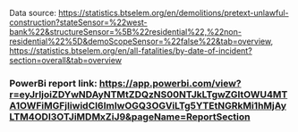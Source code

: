Data source: https://statistics.btselem.org/en/demolitions/pretext-unlawful-construction?stateSensor=%22west-bank%22&structureSensor=%5B%22residential%22,%22non-residential%22%5D&demoScopeSensor=%22false%22&tab=overview, https://statistics.btselem.org/en/all-fatalities/by-date-of-incident?section=overall&tab=overview <br>
### PowerBi report link: https://app.powerbi.com/view?r=eyJrIjoiZDYwNDAyNTMtZDQzNS00NTJkLTgwZGItOWU4MTA1OWFiMGFjIiwidCI6ImIwOGQ3OGViLTg5YTEtNGRkMi1hMjAyLTM4ODI3OTJiMDMxZiJ9&pageName=ReportSection
